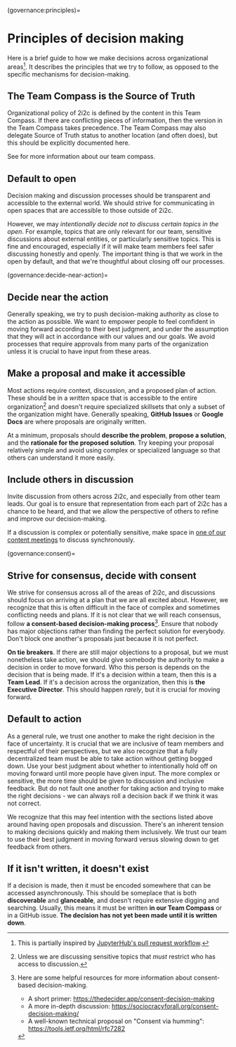 (governance:principles)=
# Principles of decision making

Here is a brief guide to how we make decisions across organizational areas[^1].
It describes the principles that we try to follow, as opposed to the specific mechanisms for decision-making.

[^1]: This is partially inspired by [JupyterHub's pull request workflow](https://jupyterhub-team-compass.readthedocs.io/en/latest/practices/pull_requests.html#principles-to-follow).

## The Team Compass is the Source of Truth

Organizational policy of 2i2c is defined by the content in this Team Compass.
If there are conflicting pieces of information, then the version in the Team Compass takes precedence.
The Team Compass may also delegate Source of Truth status to another location (and often does), but this should be explicitly documented here.

See [](../operations/team-compass.md) for more information about our team compass.

## Default to open

Decision making and discussion processes should be transparent and accessible to the external world.
We should strive for communicating in open spaces that are accessible to those outside of 2i2c.

However, we may _intentionally decide not to discuss certain topics in the open_.
For example, topics that are only relevant for our team, sensitive discussions about external entities, or particularly sensitive topics.
This is fine and encouraged, especially if it will make team members feel safer discussing honestly and openly.
The important thing is that we work in the open by default, and that we're thoughtful about closing off our processes.

(governance:decide-near-action)=
## Decide near the action

Generally speaking, we try to push decision-making authority as close to the action as possible.
We want to empower people to feel comfident in moving forward according to their best judgment, and under the assumption that they will act in accordance with our values and our goals.
We avoid processes that require approvals from many parts of the organization unless it is crucial to have input from these areas.

## Make a proposal and make it accessible

Most actions require context, discussion, and a proposed plan of action.
These should be in a _written_ space that is accessible to the entire organization[^sensitive] and doesn't require specialized skillsets that only a subset of the organization might have.
Generally speaking, **GitHub Issues** or **Google Docs** are where proposals are originally written.

At a minimum, proposals should **describe the problem**, **propose a solution**, and the **rationale for the proposed solution**.
Try keeping your proposal relatively simple and avoid using complex or specialized language so that others can understand it more easily.

[^sensitive]: Unless we are discussing sensitive topics that _must_ restrict who has access to discussion.

## Include others in discussion

Invite discussion from others across 2i2c, and especially from other team leads.
Our goal is to ensure that representation from each part of 2i2c has a chance to be heard, and that we allow the perspective of others to refine and improve our decision-making.

If a discussion is complex or potentially sensitive, make space in [one of our content meetings](meetings:content-meetings) to discuss synchronously.

(governance:consent)=
## Strive for consensus, decide with consent

We strive for consensus across all of the areas of 2i2c, and discussions should focus on arriving at a plan that we are all excited about.
However, we recognize that this is often difficult in the face of complex and sometimes conflicting needs and plans.
If it is not clear that we will reach consensus, follow **a consent-based decision-making process**[^consent-decision-making].
Ensure that nobody has major objections rather than finding the perfect solution for everybody.
Don't block one another's proposals just because it is not perfect.

[^consent-decision-making]: Here are some helpful resources for more information about consent-based decision-making.

    - A short primer: https://thedecider.app/consent-decision-making
    - A more in-depth discussion: https://sociocracyforall.org/consent-decision-making/
    - A well-known technical proposal on "Consent via humming": https://tools.ietf.org/html/rfc7282

**On tie breakers**.
If there are still major objections to a proposal, but we must nonetheless take action, we should give somebody the authority to make a decision in order to move forward.
Who this person is depends on the decision that is being made.
If it's a decision within a team, then this is a **Team Lead**.
If it's a decision across the organization, then this is **the Executive Director**.
This should happen _rarely_, but it is crucial for moving forward.

## Default to action

As a general rule, we trust one another to make the right decision in the face of uncertainty.
It is crucial that we are inclusive of team members and respectful of their perspectives, but we also recognize that a fully decentralized team must be able to take action without getting bogged down.
Use your best judgment about whether to intentionally hold off on moving forward until more people have given input.
The more complex or sensitive, the more time should be given to discussion and inclusive feedback.
But do not fault one another for taking action and trying to make the right decisions - we can always roll a decision back if we think it was not correct.

We recognize that this may feel intention with the sections listed above around having open proposals and discussion.
There's an inherent tension to making decisions quickly and making them inclusively.
We trust our team to use their best judgment in moving forward versus slowing down to get feedback from others.

## If it isn't written, it doesn't exist

If a decision is made, then it must be encoded somewhere that can be accessed asynchronously.
This should be someplace that is both **discoverable** and **glanceable**, and doesn't require extensive digging and searching.
Usually, this means it must be written **in our Team Compass** or in a GitHub issue.
**The decision has not yet been made until it is written down**.
